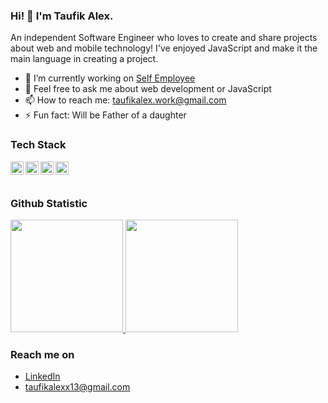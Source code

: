 ### Hi! 👋 I'm Taufik Alex.

An independent Software Engineer who loves to create and share projects about web and mobile technology! I've enjoyed JavaScript and make it the main language in creating a project.

- 🔭 I’m currently working on <a href="">Self Employee</a>
- 💬 Feel free to ask me about web development or JavaScript
- 📫 How to reach me: taufikalex.work@gmail.com
- ⚡ Fun fact: Will be Father of a daughter

### Tech Stack
  <a href="#"><img align="left" alt="JavaScript" title="JavaScript" width="21px" src="https://upload.wikimedia.org/wikipedia/commons/9/99/Unofficial_JavaScript_logo_2.svg" /></a>
  <a href="https://nodejs.org/"><img align="left" alt="NodeJS" title="NodeJS" width="21px" src="https://seeklogo.com/images/N/nodejs-logo-FBE122E377-seeklogo.com.png" /></a>
  <a href="https://reactjs.org/"><img align="left" alt="React" title="React" width="21px" src="https://cdn.worldvectorlogo.com/logos/react-2.svg" /></a>
  <a href="https://nextjs.org/"><img align="left" alt="Next" title="Next (React SSR Framework)" width="21px" src="https://iconape.com/wp-content/files/gm/82643/svg/next-js.svg" /></a>
  <br>
  <br>
  
### Github Statistic
<p align="left">
<a href="https://github.com/TaufikAlex">
  <img height="180em" src="https://github-readme-stats-eight-theta.vercel.app/api?username=TaufikAlex&show_icons=true&theme=algolia&include_all_commits=true&count_private=true"/>
  <img height="180em" src="https://github-readme-stats-eight-theta.vercel.app/api/top-langs/?username=TaufikAlex&layout=compact&langs_count=8&theme=algolia"/>
</a>
</p>

### Reach me on
- <a href="https://id.linkedin.com/in/taufikalex">LinkedIn</a>
- taufikalexx13@gmail.com
